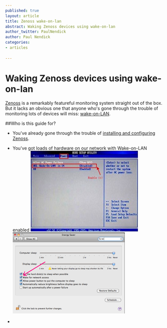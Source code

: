 ```yaml
---
published: true
layout: article
title: Zenoss wake-on-lan
abstract: Waking Zenoss devices using wake-on-lan
author_twitter: PaulNendick
author: Paul Nendick
categories:
- articles

---
```


# Waking Zenoss devices using wake-on-lan

[Zenoss](http://www.zenoss.com/) is a remarkably featureful monitoring system straight out of the box. But it lacks an obvious one that anyone who's gone through the trouble of monitoring lots of devices will miss: [wake-on-LAN](http://en.wikipedia.org/wiki/Wake-on-LAN).

##Who is this guide for?

* You've already gone through the trouble of [installing and configuring Zenoss](http://community.zenoss.org/community/documentation).

* You've got loads of hardware on our network with Wake-on-LAN enabled
![WOL icon](/assets/images/wol-bios-enable.jpg) ![WOL icon](/assets/images/wol-mac-enable.png)

*

